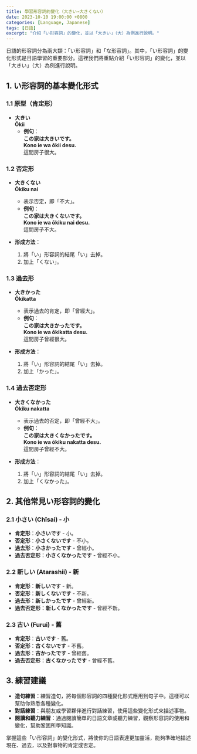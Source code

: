 ```yaml
---
title: 學習形容詞的變化（大きい→大きくない）
date: 2023-10-10 19:00:00 +0800
categories: [Language, Japanese]
tags: [日語] 
excerpt: "介紹「い形容詞」的變化，並以「大きい」（大）為例進行說明。"
---
```


日語的形容詞分為兩大類：「い形容詞」和「な形容詞」。其中，「い形容詞」的變化形式是日語學習的重要部分。這裡我們將重點介紹「い形容詞」的變化，並以「大きい」（大）為例進行說明。

## **1. い形容詞的基本變化形式**

### **1.1 原型（肯定形）**
- **大きい**  
  **Ōkii**  
  - **例句**：  
    **この家は大きいです。**  
    **Kono ie wa ōkii desu.**  
    這間房子很大。

### **1.2 否定形**
- **大きくない**  
  **Ōkiku nai**  
  - 表示否定，即「不大」。  
  - **例句**：  
    **この家は大きくないです。**  
    **Kono ie wa ōkiku nai desu.**  
    這間房子不大。

- **形成方法**：  
  1. 將「い」形容詞的結尾「い」去掉。
  2. 加上「くない」。

### **1.3 過去形**
- **大きかった**  
  **Ōkikatta**  
  - 表示過去的肯定，即「曾經大」。  
  - **例句**：  
    **この家は大きかったです。**  
    **Kono ie wa ōkikatta desu.**  
    這間房子曾經很大。

- **形成方法**：  
  1. 將「い」形容詞的結尾「い」去掉。
  2. 加上「かった」。

### **1.4 過去否定形**
- **大きくなかった**  
  **Ōkiku nakatta**  
  - 表示過去的否定，即「曾經不大」。  
  - **例句**：  
    **この家は大きくなかったです。**  
    **Kono ie wa ōkiku nakatta desu.**  
    這間房子曾經不大。

- **形成方法**：  
  1. 將「い」形容詞的結尾「い」去掉。
  2. 加上「くなかった」。

## **2. 其他常見い形容詞的變化**

### **2.1 小さい (Chīsai) - 小**
- **肯定形**：**小さいです** - 小。
- **否定形**：**小さくないです** - 不小。
- **過去形**：**小さかったです** - 曾經小。
- **過去否定形**：**小さくなかったです** - 曾經不小。

### **2.2 新しい (Atarashii) - 新**
- **肯定形**：**新しいです** - 新。
- **否定形**：**新しくないです** - 不新。
- **過去形**：**新しかったです** - 曾經新。
- **過去否定形**：**新しくなかったです** - 曾經不新。

### **2.3 古い (Furui) - 舊**
- **肯定形**：**古いです** - 舊。
- **否定形**：**古くないです** - 不舊。
- **過去形**：**古かったです** - 曾經舊。
- **過去否定形**：**古くなかったです** - 曾經不舊。

## **3. 練習建議**
- **造句練習**：練習造句，將每個形容詞的四種變化形式應用到句子中。這樣可以幫助你熟悉各種變化。
- **對話練習**：與朋友或學習夥伴進行對話練習，使用這些變化形式來描述事物。
- **閱讀和聽力練習**：通過閱讀簡單的日語文章或聽力練習，觀察形容詞的使用和變化，幫助鞏固所學知識。

掌握這些「い形容詞」的變化形式，將使你的日語表達更加靈活，能夠準確地描述現在、過去，以及對事物的肯定或否定。
